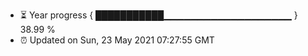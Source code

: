 - ⏳ Year progress { ███████████▁▁▁▁▁▁▁▁▁▁▁▁▁▁▁▁▁▁▁ } 38.99 %
- ⏰ Updated on Sun, 23 May 2021 07:27:55 GMT

